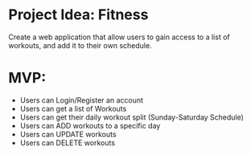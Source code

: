 # Project Idea: Fitness 
 
Create a web application that allow users to gain access to a list of workouts, and add it to their own schedule.

# MVP: 
* Users can Login/Register an account
* Users can get a list of Workouts
* Users can get their daily workout split (Sunday-Saturday Schedule)
* Users can ADD workouts to a specific day
* Users can UPDATE workouts
* Users can DELETE workouts